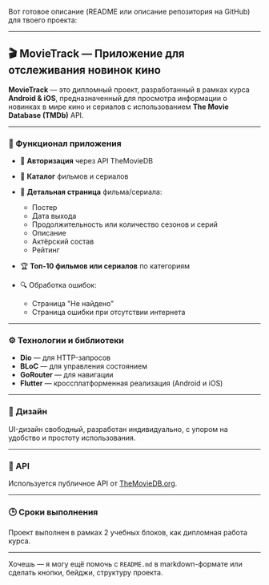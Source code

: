 Вот готовое описание (README или описание репозитория на GitHub) для твоего проекта:

---

## 🎬 MovieTrack — Приложение для отслеживания новинок кино

**MovieTrack** — это дипломный проект, разработанный в рамках курса **Android & iOS**, предназначенный для просмотра информации о новинках в мире кино и сериалов с использованием **The Movie Database (TMDb)** API.

---

### 🧩 Функционал приложения

* 🔐 **Авторизация** через API TheMovieDB
* 🎥 **Каталог** фильмов и сериалов
* 📄 **Детальная страница** фильма/сериала:

  * Постер
  * Дата выхода
  * Продолжительность или количество сезонов и серий
  * Описание
  * Актёрский состав
  * Рейтинг
* 🏆 **Топ-10 фильмов или сериалов** по категориям
* 🔍 Обработка ошибок:

  * Страница "Не найдено"
  * Страница ошибки при отсутствии интернета

---

### ⚙️ Технологии и библиотеки

* **Dio** — для HTTP-запросов
* **BLoC** — для управления состоянием
* **GoRouter** — для навигации
* **Flutter** — кроссплатформенная реализация (Android и iOS)

---

### 📱 Дизайн

UI-дизайн свободный, разработан индивидуально, с упором на удобство и простоту использования.

---

### 📡 API

Используется публичное API от [TheMovieDB.org](https://www.themoviedb.org/).

---

### 🕒 Сроки выполнения

Проект выполнен в рамках 2 учебных блоков, как дипломная работа курса.

---

Хочешь — я могу ещё помочь с `README.md` в markdown-формате или сделать кнопки, бейджи, структуру проекта.
